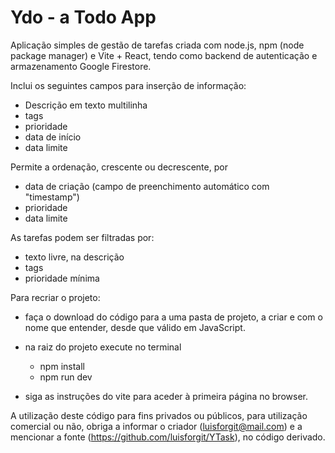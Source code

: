 # Ydo - a Todo App

Aplicação simples de gestão de tarefas criada com node.js, npm (node package manager) e Vite + React, tendo como backend de autenticação e armazenamento Google Firestore.

Inclui os seguintes campos para inserção de informação:

- Descrição em texto multilinha
- tags
- prioridade
- data de início
- data limite

Permite a ordenação, crescente ou decrescente, por

- data de criação (campo de preenchimento automático com "timestamp")
- prioridade
- data limite

As tarefas podem ser filtradas por:

- texto livre, na descrição
- tags
- prioridade mínima


Para recriar o projeto:

- faça o download do código para a uma pasta de projeto, a criar e com o nome que entender, desde que válido em JavaScript.
- na raiz do projeto execute no terminal
  - npm install
  - npm run dev
  
- siga as instruções do vite para aceder à primeira página no browser.


A utilização deste código para fins privados ou públicos, para utilização comercial ou não, obriga a informar o criador (luisforgit@mail.com) e a mencionar a fonte (https://github.com/luisforgit/YTask), no código derivado.
